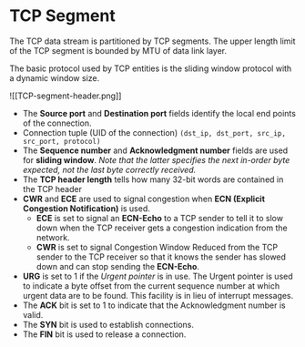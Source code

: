 
# TCP Segment 
The TCP data stream is partitioned by TCP segments. The upper length limit of the TCP segment is bounded by MTU of data link layer.

The basic protocol used by TCP entities is the sliding window protocol with a dynamic window size.

![[TCP-segment-header.png]]

- The **Source port** and **Destination port** fields identify the local end points of the connection.
- Connection tuple (UID of the connection) `(dst_ip, dst_port, src_ip, src_port, protocol)`
- The **Sequence number** and **Acknowledgment number** fields are used for **sliding window**. *Note that the latter specifies the next in-order byte expected, not the last byte correctly received.*
- The **TCP header length** tells how many 32-bit words are contained in the TCP header
- **CWR** and **ECE** are used to signal congestion when **ECN (Explicit Congestion Notification)** is used.
	- **ECE** is set to signal an **ECN-Echo** to a TCP sender to tell it to slow down when the TCP receiver gets a congestion indication from the network. 
	- **CWR** is set to signal Congestion Window Reduced from the TCP sender to the TCP receiver so that it knows the sender has slowed down and can stop sending the **ECN-Echo**.
- **URG** is set to 1 if the _Urgent pointer_ is in use. The Urgent pointer is used to indicate a byte offset from the current sequence number at which urgent data are to be found. This facility is in lieu of interrupt messages.
- The **ACK** bit is set to 1 to indicate that the Acknowledgment number is valid.
- The **SYN** bit is used to establish connections.
- The **FIN** bit is used to release a connection.
